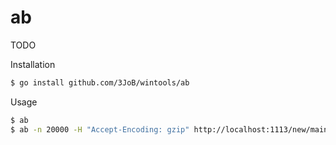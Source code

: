 # ab

TODO

Installation
```bash
$ go install github.com/3JoB/wintools/ab
```

Usage   
```bash
$ ab
$ ab -n 20000 -H "Accept-Encoding: gzip" http://localhost:1113/new/main.go
```